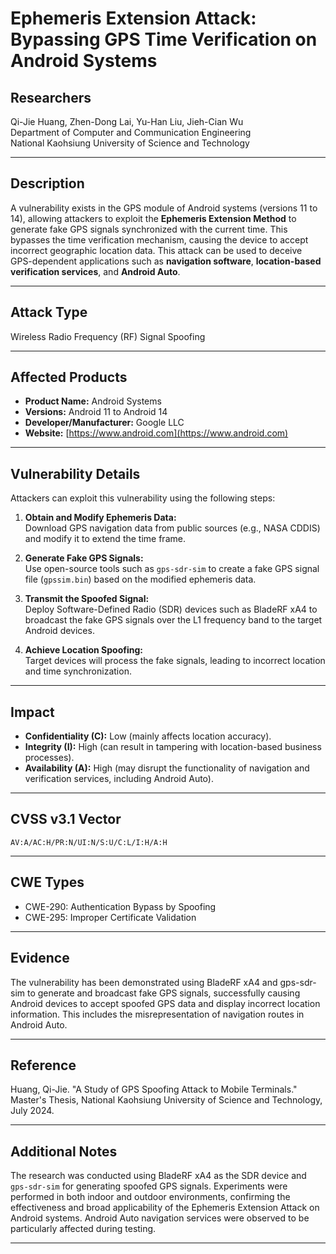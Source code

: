 # Ephemeris Extension Attack: Bypassing GPS Time Verification on Android Systems

## Researchers
Qi-Jie Huang, Zhen-Dong Lai, Yu-Han Liu, Jieh-Cian Wu  
Department of Computer and Communication Engineering  
National Kaohsiung University of Science and Technology  

---

## Description
A vulnerability exists in the GPS module of Android systems (versions 11 to 14), allowing attackers to exploit the **Ephemeris Extension Method** to generate fake GPS signals synchronized with the current time. This bypasses the time verification mechanism, causing the device to accept incorrect geographic location data. This attack can be used to deceive GPS-dependent applications such as **navigation software**, **location-based verification services**, and **Android Auto**.

---

## Attack Type
Wireless Radio Frequency (RF) Signal Spoofing  

---

## Affected Products
- **Product Name:** Android Systems  
- **Versions:** Android 11 to Android 14  
- **Developer/Manufacturer:** Google LLC  
- **Website:** [https://www.android.com](https://www.android.com)

---

## Vulnerability Details
Attackers can exploit this vulnerability using the following steps:

1. **Obtain and Modify Ephemeris Data:**  
   Download GPS navigation data from public sources (e.g., NASA CDDIS) and modify it to extend the time frame.

2. **Generate Fake GPS Signals:**  
   Use open-source tools such as `gps-sdr-sim` to create a fake GPS signal file (`gpssim.bin`) based on the modified ephemeris data.

3. **Transmit the Spoofed Signal:**  
   Deploy Software-Defined Radio (SDR) devices such as BladeRF xA4 to broadcast the fake GPS signals over the L1 frequency band to the target Android devices.

4. **Achieve Location Spoofing:**  
   Target devices will process the fake signals, leading to incorrect location and time synchronization.

---

## Impact
- **Confidentiality (C):** Low (mainly affects location accuracy).  
- **Integrity (I):** High (can result in tampering with location-based business processes).  
- **Availability (A):** High (may disrupt the functionality of navigation and verification services, including Android Auto).

---

## CVSS v3.1 Vector
`AV:A/AC:H/PR:N/UI:N/S:U/C:L/I:H/A:H`

---

## CWE Types
- CWE-290: Authentication Bypass by Spoofing  
- CWE-295: Improper Certificate Validation  

---

## Evidence
The vulnerability has been demonstrated using BladeRF xA4 and gps-sdr-sim to generate and broadcast fake GPS signals, successfully causing Android devices to accept spoofed GPS data and display incorrect location information. This includes the misrepresentation of navigation routes in Android Auto.

---

## Reference
Huang, Qi-Jie. "A Study of GPS Spoofing Attack to Mobile Terminals." Master's Thesis, National Kaohsiung University of Science and Technology, July 2024.  

---

## Additional Notes
The research was conducted using BladeRF xA4 as the SDR device and `gps-sdr-sim` for generating spoofed GPS signals. Experiments were performed in both indoor and outdoor environments, confirming the effectiveness and broad applicability of the Ephemeris Extension Attack on Android systems. Android Auto navigation services were observed to be particularly affected during testing.

---
